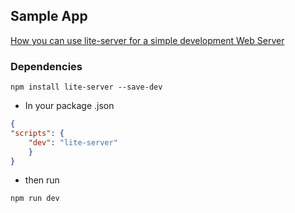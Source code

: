 ## Sample App

[How you can use lite-server for a simple development Web Server](https://www.freecodecamp.org/news/how-you-can-use-lite-server-for-a-simple-development-web-server-33ea527013c9/)

### Dependencies
```shell
npm install lite-server --save-dev
```
- In your package .json

```json
{
"scripts": {
    "dev": "lite-server"
    }
}

```

- then run

```shell
npm run dev
```